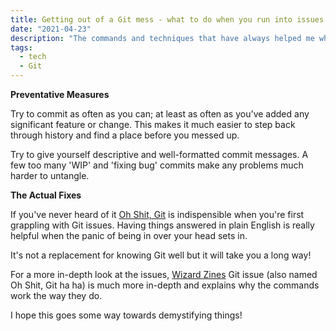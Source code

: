 ```yaml
---
title: Getting out of a Git mess - what to do when you run into issues in Git
date: "2021-04-23"
description: "The commands and techniques that have always helped me when Git gets into a spot of bother."
tags:
  - tech
  - Git
---
```


**Preventative Measures**

Try to commit as often as you can; at least as often as you've added any significant feature or change. This makes it much easier to step back through history and find a place before you messed up.

Try to give yourself descriptive and well-formatted commit messages. A few too many 'WIP' and 'fixing bug' commits make any problems much harder to untangle.

**The Actual Fixes**

If you've never heard of it [Oh Shit, Git](https://ohshitgit.com/) is indispensible when you're first grappling with Git issues. Having things answered in plain English is really helpful when the panic of being in over your head sets in.

It's not a replacement for knowing Git well but it will take you a long way!

For a more in-depth look at the issues, [Wizard Zines](https://wizardzines.com/zines/oh-shit-git/) Git issue (also named Oh Shit, Git ha ha) is much more in-depth and explains why the commands work the way they do.

I hope this goes some way towards demystifying things!
